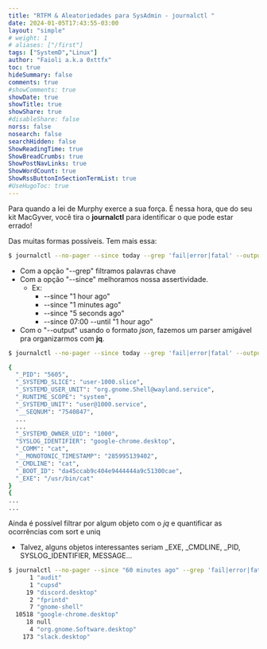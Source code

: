 ```yaml
---
title: "RTFM & Aleatoriedades para SysAdmin - journalctl "
date: 2024-01-05T17:43:55-03:00
layout: "simple"
# weight: 1
# aliases: ["/first"]
tags: ["SystemD","Linux"]
author: "Faioli a.k.a 0xttfx"
toc: true
hideSummary: false
comments: true
#showComments: true
showDate: true
showTitle: true
showShare: true
#disableShare: false
norss: false
nosearch: false
searchHidden: false
ShowReadingTime: true
ShowBreadCrumbs: true
ShowPostNavLinks: true
ShowWordCount: true
ShowRssButtonInSectionTermList: true
#UseHugoToc: true
---
```


 Para quando a lei de Murphy exerce a sua força. É nessa hora, que do seu kit MacGyver, você tira o **journalctl**  para identificar o que pode estar errado!
 
 Das muitas formas possíveis. Tem mais essa:

```bash
$ journalctl --no-pager --since today --grep 'fail|error|fatal' --output json|jq
```
- Com a opção "--grep" filtramos palavras chave
- Com a opção "--since" melhoramos nossa assertividade. 
	- Ex:
		- --since "1 hour ago"
		- --since "1 minutes ago"
		- --since "5 seconds ago"
		- --since 07:00 --until "1 hour ago"
- Com o "--output" usando o formato *json*, fazemos um parser amigável pra organizarmos com **jq**.

```bash
$ journalctl --no-pager --since today --grep 'fail|error|fatal' --output json|jq

{
  "_PID": "5605",
  "_SYSTEMD_SLICE": "user-1000.slice",
  "_SYSTEMD_USER_UNIT": "org.gnome.Shell@wayland.service",
  "_RUNTIME_SCOPE": "system",
  "_SYSTEMD_UNIT": "user@1000.service",
  "__SEQNUM": "7540847",
  ...
  ...
  "_SYSTEMD_OWNER_UID": "1000",
  "SYSLOG_IDENTIFIER": "google-chrome.desktop",
  "_COMM": "cat",
  "__MONOTONIC_TIMESTAMP": "285995139402",
  "_CMDLINE": "cat",
  "_BOOT_ID": "da45ccab9c404e9444444a9c51300cae",
  "_EXE": "/usr/bin/cat"
}
{
...
...
```

Ainda é possível filtrar por algum objeto com o *jq* e quantificar as ocorrências com sort e uniq
- Talvez, alguns objetos interessantes seriam _EXE, _CMDLINE, _PID, SYSLOG_IDENTIFIER, MESSAGE...    
```bash
$ journalctl --no-pager --since "60 minutes ago" --grep 'fail|error|fatal' --output json|jq '.SYSLOG_IDENTIFIER' | sort | uniq -c
      1 "audit"
      1 "cupsd"
     19 "discord.desktop"
      2 "fprintd"
      7 "gnome-shell"
  10518 "google-chrome.desktop"
     18 null
      4 "org.gnome.Software.desktop"
    173 "slack.desktop"
``` 

